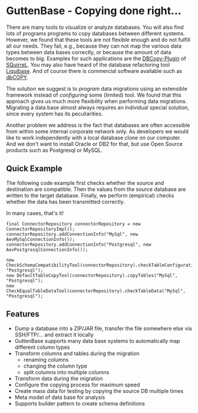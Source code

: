GuttenBase - Copying done right...
==================================

There are many tools to visualize or analyze databases. You will also find lots of programs programs to copy databases between different systems.
However, we found that these tools are not flexible enough and do not fulfill all our needs. They fail, e.g., because they can not map the various
data types between data bases correctly, or because the amount of data becomes to big. Examples for such applications are the
[DBCopy-Plugin](http://dbcopyplugin.sourceforge.net/) of [SQuirreL](http://squirrel-sql.sourceforge.net/). You may also have heard of the database refactoring tool [Liquibase](http://www.liquibase.org/). And of course there is commercial software available
such as [dbCOPY](http://www.dbcopy.com/). 

The solution we suggest is to _program_ data migrations using an extensible framework instead of _configuring_ some (limited) tool.
We found that this approach gives us much more flexibility when performing data migrations. Migrating a data base almost always
requires an individual special solution, since every system has its peculiarities.

Another problem we address is the fact that databases are often accessible from within some internal corporate network only. As developers we would like to work independently
with a local database clone on our computer. And we don't want to install Oracle or DB2 for that, but use Open Source products such as Postgresql or MySQL.


Quick Example
-------------

The following code example first checks whether the source and destination are compatible.
Then the values from the source database are written to the target database. 
Finally, we perform (empirical) checks whether the data has been transmitted correctly.

In many cases, that's it!

	final ConnectorRepository connectorRepository = new ConnectorRepositoryImpl();
	connectorRepository.addConnectionInfo("MySql", new AevMySqlConnectionInfo());
	connectorRepository.addConnectionInfo("Postgresql", new AevPostgresqlConnectionInfo());
 
	new CheckSchemaCompatibilityTool(connectorRepository).checkTableConfiguration("MySql", "Postgresql");
	new DefaultTableCopyTool(connectorRepository).copyTables("MySql", "Postgresql");
	new CheckEqualTableDataTool(connectorRepository).checkTableData("MySql", "Postgresql");

Features
--------

- Dump a database into a ZIP/JAR file, transfer the file somewhere else via SSH/FTP/... and extract it locally
- GuttenBase supports many data base systems to automatically map different column types
- Transform columns and tables during the migration
	- renaming columns
	- changing the column type
	- split columns into multiple columns
- Transform data during the migration
- Configure the copying process for maximum speed
- Create mass data for testing by copying the source DB multiple times
- Meta model of data base for analysis
- Supports builder pattern to create schema definitions
